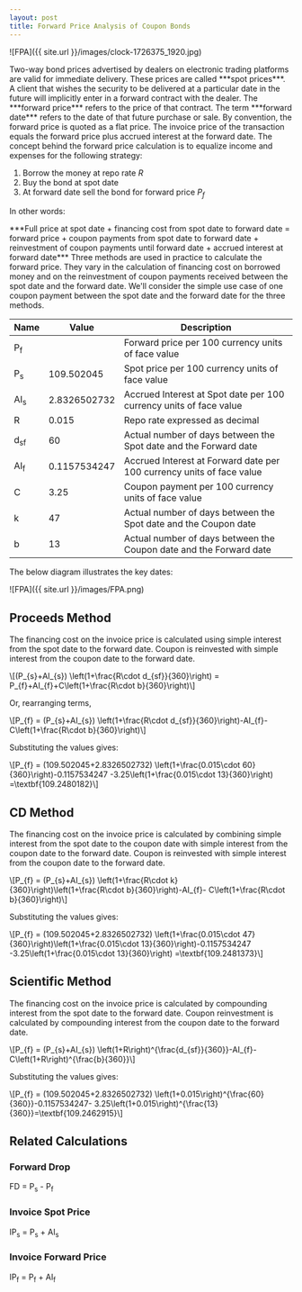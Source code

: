 ```yaml
---
layout: post
title: Forward Price Analysis of Coupon Bonds
---
```


![FPA]({{ site.url }}/images/clock-1726375_1920.jpg)

<span class="justify">
Two-way bond prices advertised by dealers on electronic trading platforms are valid for immediate delivery. These prices are called ***spot prices***. A client that wishes the security to be delivered at a particular date in the future will implicitly enter in a forward contract with the dealer.
The ***forward price*** refers to the price of that contract. The term ***forward date*** refers to the date of that future purchase or sale. By convention, the forward price is quoted as a flat price. The invoice price of the transaction equals the forward price plus accrued interest at the forward date.
</span>

<span class="justify">
The concept behind the forward price calculation is to equalize income and expenses for the following strategy:
</span>

1. Borrow the money at repo rate *R*
2. Buy the bond at spot date 
3. At forward date sell the bond for forward price *P<sub>f</sub>*

In other words:

<span class="justify">
***Full price at spot date + financing cost from spot date to forward date = forward price + coupon payments from spot date to forward date + reinvestment of coupon payments until forward date + accrued interest at forward date***
</span>

<span class="justify">
Three methods are used in practice to calculate the forward price. They vary in the calculation of financing cost on borrowed money and on the reinvestment of coupon payments received between the spot date and the forward date.
We'll consider the simple use case of one coupon payment between the spot date and the forward date for the three methods.</span>

| Name                               | Value         | Description|
|------------------------------------|---------------|---------------|
| P<sub>f</sub>                 |   |Forward price per 100 currency units of face value |
| P<sub>s</sub>                 | 109.502045  |Spot price per 100 currency units of face value |
| AI<sub>s</sub>         | 2.8326502732         |Accrued Interest at Spot date per 100 currency units of face value |
| R                   | 0.015             | Repo rate expressed as decimal|
| d<sub>sf</sub>         | 60 |Actual number of days between the Spot date and the Forward date|
| AI<sub>f</sub>                | 0.1157534247|Accrued Interest at Forward date per 100 currency units of face value|
| C          | 3.25 |Coupon payment per 100 currency units of face value|
| k     | 47 |Actual number of days between the Spot date and the Coupon date|
| b | 13 |Actual number of days between the Coupon date and the Forward date|

The below diagram illustrates the key dates:

![FPA]({{ site.url }}/images/FPA.png)

## Proceeds Method

<span class="justify">
The financing cost on the invoice price is calculated using simple interest from the spot date to the forward date.
</span>

<span class="justify">
Coupon is reinvested with simple interest from the coupon date to the forward date. 
</span>

\\[(P\_{s}+AI\_{s}) \\left(1+\\frac{R\\cdot d\_{sf}}{360}\\right) = P\_{f}+AI\_{f}+C\\left(1+\\frac{R\\cdot b}{360}\\right)\\]

Or, rearranging terms,

\\[P\_{f} = (P\_{s}+AI\_{s}) \\left(1+\\frac{R\\cdot d\_{sf}}{360}\\right)-AI\_{f}- C\\left(1+\\frac{R\\cdot b}{360}\\right)\\]

Substituting the values gives:

\\[P\_{f} = (109.502045+2.8326502732) \\left(1+\\frac{0.015\\cdot 60}{360}\\right)-0.1157534247
-3.25\\left(1+\\frac{0.015\\cdot 13}{360}\\right) =\\textbf{109.2480182}\\]

## CD Method

<span class="justify">
The financing cost on the invoice price is calculated by combining simple interest from the spot date to the coupon date with simple interest from the coupon date to the forward date.
</span>

<span class="justify">
Coupon is reinvested with simple interest from the coupon date to the forward date. 
</span>

\\[P\_{f} = (P\_{s}+AI\_{s}) \\left(1+\\frac{R\\cdot k}{360}\\right)\\left(1+\\frac{R\\cdot b}{360}\\right)-AI\_{f}- C\\left(1+\\frac{R\\cdot b}{360}\\right)\\]

Substituting the values gives:

\\[P\_{f} = (109.502045+2.8326502732) \\left(1+\\frac{0.015\\cdot 47}{360}\\right)\\left(1+\\frac{0.015\\cdot 13}{360}\\right)-0.1157534247
-3.25\\left(1+\\frac{0.015\\cdot 13}{360}\\right) =\\textbf{109.2481373}\\]

## Scientific Method

<span class="justify">
The financing cost on the invoice price is calculated by compounding interest from the spot date to the forward date.
</span>

<span class="justify">
Coupon reinvestment is calculated by compounding interest from the coupon date to the forward date. 
</span>

\\[P\_{f} = (P\_{s}+AI\_{s}) \\left(1+R\\right)^{\\frac{d\_{sf}}{360}}-AI\_{f}- C\\left(1+R\\right)^{\\frac{b}{360}}\\]

Substituting the values gives:

\\[P\_{f} = (109.502045+2.8326502732) \\left(1+0.015\\right)^{\\frac{60}{360}}-0.1157534247- 3.25\\left(1+0.015\\right)^{\\frac{13}{360}}=\\textbf{109.2462915}\\]

## Related Calculations

### Forward Drop

FD = P<sub>s</sub> - P<sub>f</sub>

### Invoice Spot Price

IP<sub>s</sub> = P<sub>s</sub> + AI<sub>s</sub>

### Invoice Forward Price

IP<sub>f</sub> = P<sub>f</sub> + AI<sub>f</sub>

